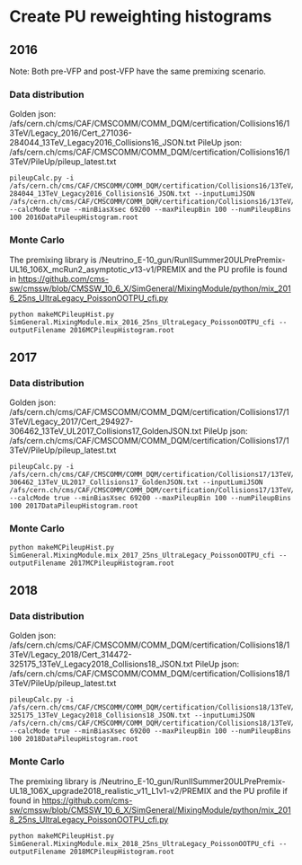 # Create PU reweighting histograms

## 2016 

Note: Both pre-VFP and post-VFP have the same premixing scenario. 

### Data distribution

Golden json: /afs/cern.ch/cms/CAF/CMSCOMM/COMM_DQM/certification/Collisions16/13TeV/Legacy_2016/Cert_271036-284044_13TeV_Legacy2016_Collisions16_JSON.txt
PileUp json: /afs/cern.ch/cms/CAF/CMSCOMM/COMM_DQM/certification/Collisions16/13TeV/PileUp/pileup_latest.txt

```
pileupCalc.py -i /afs/cern.ch/cms/CAF/CMSCOMM/COMM_DQM/certification/Collisions16/13TeV/Legacy_2016/Cert_271036-284044_13TeV_Legacy2016_Collisions16_JSON.txt --inputLumiJSON /afs/cern.ch/cms/CAF/CMSCOMM/COMM_DQM/certification/Collisions16/13TeV/PileUp/pileup_latest.txt --calcMode true --minBiasXsec 69200 --maxPileupBin 100 --numPileupBins 100 2016DataPileupHistogram.root
```

### Monte Carlo

The premixing library is /Neutrino_E-10_gun/RunIISummer20ULPrePremix-UL16_106X_mcRun2_asymptotic_v13-v1/PREMIX and the PU profile is found in https://github.com/cms-sw/cmssw/blob/CMSSW_10_6_X/SimGeneral/MixingModule/python/mix_2016_25ns_UltraLegacy_PoissonOOTPU_cfi.py

```
python makeMCPileupHist.py SimGeneral.MixingModule.mix_2016_25ns_UltraLegacy_PoissonOOTPU_cfi --outputFilename 2016MCPileupHistogram.root
```


## 2017

### Data distribution

Golden json: /afs/cern.ch/cms/CAF/CMSCOMM/COMM_DQM/certification/Collisions17/13TeV/Legacy_2017/Cert_294927-306462_13TeV_UL2017_Collisions17_GoldenJSON.txt 
PileUp json: /afs/cern.ch/cms/CAF/CMSCOMM/COMM_DQM/certification/Collisions17/13TeV/PileUp/pileup_latest.txt

```
pileupCalc.py -i /afs/cern.ch/cms/CAF/CMSCOMM/COMM_DQM/certification/Collisions17/13TeV/Legacy_2017/Cert_294927-306462_13TeV_UL2017_Collisions17_GoldenJSON.txt --inputLumiJSON /afs/cern.ch/cms/CAF/CMSCOMM/COMM_DQM/certification/Collisions17/13TeV/PileUp/pileup_latest.txt --calcMode true --minBiasXsec 69200 --maxPileupBin 100 --numPileupBins 100 2017DataPileupHistogram.root
``` 

### Monte Carlo

```
python makeMCPileupHist.py SimGeneral.MixingModule.mix_2017_25ns_UltraLegacy_PoissonOOTPU_cfi --outputFilename 2017MCPileupHistogram.root
```

## 2018

### Data distribution

Golden json: /afs/cern.ch/cms/CAF/CMSCOMM/COMM_DQM/certification/Collisions18/13TeV/Legacy_2018/Cert_314472-325175_13TeV_Legacy2018_Collisions18_JSON.txt
PileUp json: /afs/cern.ch/cms/CAF/CMSCOMM/COMM_DQM/certification/Collisions18/13TeV/PileUp/pileup_latest.txt

```
pileupCalc.py -i /afs/cern.ch/cms/CAF/CMSCOMM/COMM_DQM/certification/Collisions18/13TeV/Legacy_2018/Cert_314472-325175_13TeV_Legacy2018_Collisions18_JSON.txt --inputLumiJSON /afs/cern.ch/cms/CAF/CMSCOMM/COMM_DQM/certification/Collisions18/13TeV/PileUp/pileup_latest.txt --calcMode true --minBiasXsec 69200 --maxPileupBin 100 --numPileupBins 100 2018DataPileupHistogram.root
``` 

### Monte Carlo

The premixing library is /Neutrino_E-10_gun/RunIISummer20ULPrePremix-UL18_106X_upgrade2018_realistic_v11_L1v1-v2/PREMIX and the PU profile if found in https://github.com/cms-sw/cmssw/blob/CMSSW_10_6_X/SimGeneral/MixingModule/python/mix_2018_25ns_UltraLegacy_PoissonOOTPU_cfi.py

```
python makeMCPileupHist.py SimGeneral.MixingModule.mix_2018_25ns_UltraLegacy_PoissonOOTPU_cfi --outputFilename 2018MCPileupHistogram.root
```


